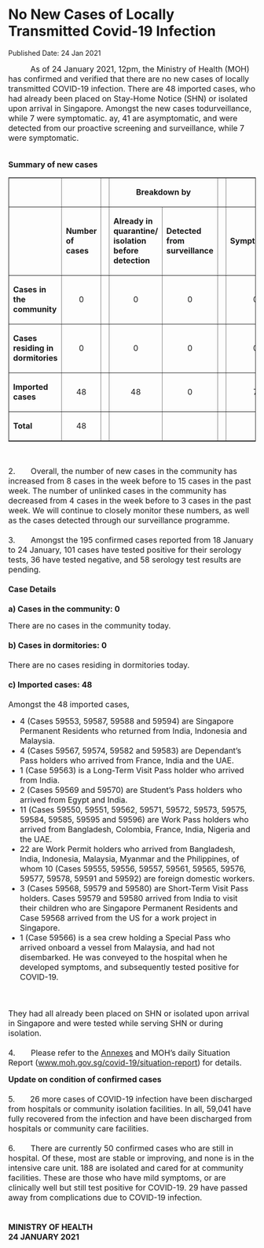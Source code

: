 <html>
    <meta http-equiv="Content-Type" content="text/html; charset=utf-8"/>
    <meta charset="utf-8"/>
    <title>No New Cases of Locally Transmitted Covid-19 Infection </title>
    <body><h1>No New Cases of Locally Transmitted Covid-19 Infection </h1>
    <p>Published Date: 24 Jan 2021</p> <p><span style="font-size: 16px;">&nbsp; &nbsp; &nbsp; &nbsp; &nbsp;&nbsp;As of 24 January 2021, 12pm, the Ministry of Health (MOH) has confirmed and verified that there are no new cases of locally transmitted COVID-19 infection. There are 48 imported cases, who had already been placed on Stay-Home Notice (SHN) or isolated upon arrival in Singapore. Amongst the new cases todurveillance, while 7 were symptomatic. ay, 41 are asymptomatic, and were detected from our proactive screening and surveillance, while 7 were symptomatic.&nbsp;&nbsp;</span></p><p><span style="font-size: 16px;"><br><strong>Summary of new cases</strong></span></p> <table border="1" cellspacing="0" cellpadding="0" width="605"> <tbody><tr> <td width="129"> <p align="right"><span style="font-size: 16px;"><br></span></p> </td> <td width="60"> <p><span style="font-size: 16px;"><br></span></p> </td> <td width="16" valign="top"> <p><span style="font-size: 16px;"><br></span></p> </td> <td width="192" colspan="2"> <p align="center"><span style="font-size: 16px;"><strong>Breakdown by</strong></span></p> </td> <td width="16" valign="top"> <p><span style="font-size: 16px;"><br></span></p> </td> <td width="192" colspan="2"> <p align="center"><span style="font-size: 16px;"><strong>Breakdown by</strong></span></p> </td> </tr> <tr> <td width="129"> <p align="right"><span style="font-size: 16px;"><br></span></p> </td> <td width="60"> <p><span style="font-size: 16px;"><strong>Number of cases</strong></span></p> </td> <td width="16" valign="top"> <p><span style="font-size: 16px;"><br></span></p> </td> <td width="96"> <p><span style="font-size: 16px;"><strong>Already in quarantine/ isolation before detection</strong></span></p> </td> <td width="96"> <p><span style="font-size: 16px;"><strong>Detected from surveillance</strong></span></p> </td> <td width="16" valign="top"> <p><span style="font-size: 16px;"><br></span></p> </td> <td width="96"> <p><span style="font-size: 16px;"><strong>Symptomatic</strong></span></p> </td> <td width="96"> <p><span style="font-size: 16px;"><strong>Asymptomatic</strong></span></p> </td> </tr> <tr> <td width="129"> <p><span style="font-size: 16px;"><strong>Cases in the community</strong></span></p> </td> <td width="60"> <p align="center"><span style="font-size: 16px;">0</span></p> </td> <td width="16" valign="top"> <p align="center"><span style="font-size: 16px;"><br></span></p> </td> <td width="96"> <p align="center"><span style="font-size: 16px;">0</span></p> </td> <td width="96"> <p align="center"><span style="font-size: 16px;">0</span></p> </td> <td width="16" valign="top"> <p align="center"><span style="font-size: 16px;"><br></span></p> </td> <td width="96"> <p align="center"><span style="font-size: 16px;">0</span></p> </td> <td width="96"> <p align="center"><span style="font-size: 16px;">0</span></p> </td> </tr> <tr> <td width="129"> <p><span style="font-size: 16px;"><strong>Cases residing in dormitories</strong></span></p> </td> <td width="60"> <p align="center"><span style="font-size: 16px;">0</span></p> </td> <td width="16" valign="top"> <p align="center"><span style="font-size: 16px;"><br></span></p> </td> <td width="96"> <p align="center"><span style="font-size: 16px;">0</span></p> </td> <td width="96"> <p align="center"><span style="font-size: 16px;">0</span></p> </td> <td width="16" valign="top"> <p align="center"><span style="font-size: 16px;"><br></span></p> </td> <td width="96"> <p align="center"><span style="font-size: 16px;">0</span></p> </td> <td width="96"> <p align="center"><span style="font-size: 16px;">0</span></p> </td> </tr> <tr> <td width="129"> <p><span style="font-size: 16px;"><strong>Imported cases</strong></span></p> </td> <td width="60"> <p align="center"><span style="font-size: 16px;">48</span></p> </td> <td width="16" valign="top"> <p align="center"><span style="font-size: 16px;"><br></span></p> </td> <td width="96"> <p align="center"><span style="font-size: 16px;">48</span></p> </td> <td width="96"> <p align="center"><span style="font-size: 16px;">0</span></p> </td> <td width="16" valign="top"> <p align="center"><span style="font-size: 16px;"><br></span></p> </td> <td width="96"> <p align="center"><span style="font-size: 16px;">7</span></p> </td> <td width="96"> <p align="center"><span style="font-size: 16px;">41</span></p> </td> </tr> <tr> <td width="129"> <p><span style="font-size: 16px;"><strong>Total</strong></span></p> </td> <td width="60"> <p align="center"><span style="font-size: 16px;">48</span></p> </td> <td width="16" valign="top"> <p align="center"><span style="font-size: 16px;"><br></span></p> </td> <td width="96"> <p align="center"><span style="font-size: 16px;"><br></span></p> </td> <td width="96"> <p align="center"><span style="font-size: 16px;"><br></span></p> </td> <td width="16" valign="top"> <p align="center"><span style="font-size: 16px;"><br></span></p> </td> <td width="96"> <p align="center"><span style="font-size: 16px;"><br></span></p> </td> <td width="96"> <p align="center"><span style="font-size: 16px;"><br></span></p> </td> </tr> </tbody></table> <p><span style="font-size: 16px;"><br></span></p> <p><span style="font-size: 16px;">2.&nbsp; &nbsp; &nbsp; &nbsp;Overall, the number of new cases in the community has increased from 8 cases in the week before to 15 cases in the past week. The number of unlinked cases in the community has decreased from 4 cases in the week before to 3 cases in the past week.&nbsp;We will continue to closely monitor these numbers, as well as the cases detected through our surveillance programme.<br><br>3.&nbsp; &nbsp; &nbsp; &nbsp;Amongst the 195 confirmed cases reported from 18 January to 24 January, 101 cases have tested positive for their serology tests, 36 have tested negative, and 58 serology test results are pending.<br><br><strong>Case Details<br><br></strong><strong>a) Cases in the community: 0</strong></span></p><p><p><span style="font-size: 16px;">There are no cases in the community today.<br><br><strong>b) Cases in dormitories: 0<br><br></strong>There are no cases residing in dormitories today.<br><br><strong>c) Imported cases: 48</strong><br><br>Amongst the 48 imported cases,</span></p><ul><li><span style="font-size: 16px;">4 (Cases 59553, 59587, 59588 and 59594) are Singapore Permanent Residents who returned from India, Indonesia and Malaysia.</span></li><li><span style="font-size: 16px;">4 (Cases 59567, 59574, 59582 and 59583) are Dependant’s Pass holders who arrived from France, India and the UAE.</span></li><li><span style="font-size: 16px;">1 (Case 59563) is a Long-Term Visit Pass holder who arrived from India.</span></li><li><span style="font-size: 16px;">2 (Cases 59569 and 59570) are Student’s Pass holders who arrived from Egypt and India.</span></li><li><span style="font-size: 16px;">11 (Cases 59550, 59551, 59562, 59571, 59572, 59573, 59575, 59584, 59585, 59595 and 59596) are Work Pass holders who arrived from Bangladesh, Colombia, France, India, Nigeria and the UAE.</span></li><li><span style="font-size: 16px;">22 are Work Permit holders who arrived from Bangladesh, India, Indonesia, Malaysia, Myanmar and the Philippines, of whom 10 (Cases 59555, 59556, 59557, 59561, 59565, 59576, 59577, 59578, 59591 and 59592) are foreign domestic workers.</span></li><li><span style="font-size: 16px;">3 (Cases 59568, 59579 and 59580) are Short-Term Visit Pass holders. Cases 59579 and 59580 arrived from India to visit their children who are Singapore Permanent Residents and Case 59568 arrived from the US for a work project in Singapore.</span></li><li><span style="font-size: 16px;">1 (Case 59566) is a sea crew holding a Special Pass who arrived onboard a vessel from Malaysia, and had not disembarked. He was conveyed to the hospital when he developed symptoms, and subsequently tested positive for COVID-19.</span></li></ul></p><p><span style="font-size: 16px;"><br><br>They had all already been placed on SHN or isolated upon arrival in Singapore and were tested while serving SHN or during isolation.<br><br>4.&nbsp; &nbsp; &nbsp; &nbsp;Please refer to the <span style="text-decoration: underline;"><a href="/docs/librariesprovider5/pressroom/press-releases/annexes-24-jan.pdf?sfvrsn=c486fe71_0" title="Annexes">Annexes</a></span> and MOH’s daily Situation Report (<a href="http://www.moh.gov.sg/covid-19/situation-report"><span style="text-decoration: underline;">www.moh.gov.sg/covid-19/situation-report</span></a>) for details.</span></p><p><span style="font-size: 16px;"><strong>Update on condition of confirmed cases<br><br></strong>5.&nbsp; &nbsp; &nbsp; <b>&nbsp;</b>26 more cases of COVID-19 infection have been discharged from hospitals or community isolation facilities. In all, 59,041 have fully recovered from the infection and have been discharged from hospitals or community care facilities.<br><br>6.&nbsp; &nbsp; &nbsp; &nbsp;There are currently 50 confirmed cases who are still in hospital. Of these, most are stable or improving, and none is in the intensive care unit. 188 are isolated and cared for at community facilities. These are those who have mild symptoms, or are clinically well but still test positive for COVID-19. 29 have passed away from complications due to COVID-19 infection.<br><br><br><strong>MINISTRY OF HEALTH<br></strong><strong>24 JANUARY 2021</strong></span></p></body>
</html>